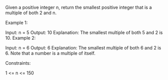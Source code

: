 Given a positive integer n, return the smallest positive integer that is a multiple of both 2 and n.
 

Example 1:

Input: n = 5
Output: 10
Explanation: The smallest multiple of both 5 and 2 is 10.
Example 2:

Input: n = 6
Output: 6
Explanation: The smallest multiple of both 6 and 2 is 6. Note that a number is a multiple of itself.
 

Constraints:

1 <= n <= 150